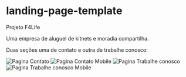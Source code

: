 # landing-page-template
Projeto F4Life

Uma empresa de aluguel de kitnets e moradia compartilha.

Duas seções uma de contato e outra de trabalhe conosco:


![Pagina Contato](https://user-images.githubusercontent.com/55168617/140674049-bca2b974-35d4-408f-afef-5880e216ce90.png)
![Pagina Contato Mobile](https://user-images.githubusercontent.com/55168617/140674054-26829b86-9493-48e7-873b-dca91cbbfdd1.png)
![Pagina Trabalhe conosco](https://user-images.githubusercontent.com/55168617/140674069-5ec540d0-bd91-43d9-926f-67f84b50e623.png)
![Pagina Trabalhe conosco Mobile](https://user-images.githubusercontent.com/55168617/140674078-74f4dd10-1615-4486-8d0b-ea5d0e3d37c2.png)
